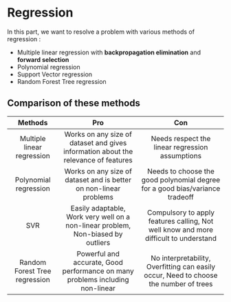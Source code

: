 # Regression 

In this part, we want to resolve a problem with various methods of regression : 
  - Multiple linear regression with **backpropagation elimination** and **forward selection** 
  - Polynomial regression 
  - Support Vector regression 
  - Random Forest Tree regression 


 ## Comparison of these methods 

| Methods|Pro|Con|
| :---:  | :---: | :---: |
| Multiple linear regression    | Works on any size of dataset and gives information about the relevance of features| Needs respect the linear regression assumptions  |
| Polynomial regression         | Works on any size of dataset and is better on non-linear problems |Needs to choose the good polynomial degree for a good bias/variance tradeoff|
| SVR                           | Easily adaptable, Work very well on a non-linear problem, Non-biased by outliers |   Compulsory to apply features calling, Not well know and more difficult to understand|
| Random Forest Tree regression | Powerful and accurate, Good performance on many problems including non-linear |  No interpretability, Overfitting can easily occur, Need to choose the number of trees |

